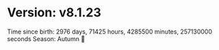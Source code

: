 # Version: v8.1.23
Time since birth: 2976 days, 71425 hours, 4285500 minutes, 257130000 seconds
Season: Autumn 🍁
